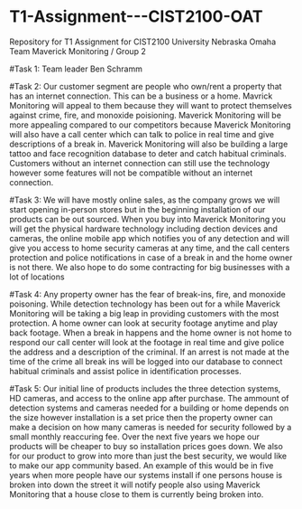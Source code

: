 # T1-Assignment---CIST2100-OAT
Repository for T1 Assignment for CIST2100 University Nebraska Omaha 
 Team Maverick Monitoring / Group 2
 
 #Task 1: Team leader Ben Schramm
 
 #Task 2: Our customer segment are people who own/rent a property that has an internet connection. This can be a business or a home. Mavrick Monitoring will appeal to them because they will want to protect themselves against crime, fire, and monoxide poisioning. Maverick Monitoring will be more appealing compared to our competitors because Maverick Monitoring will also have a call center which can talk to police in real time and give descriptions of a break in. Maverick Monitoring will also be building a large tattoo and face recognition database to deter and catch habitual criminals. Customers without an internet connection can still use the technology however some features will not be compatible without an internet connection. 
 
 #Task 3: We will have mostly online sales, as the company grows we will start opening in-person stores but in the beginning installation of our products can be out sourced. When you buy into Maverick Monitoring you will get the physical hardware technology including dection devices and cameras, the online mobile app which notifies you of any detection and will give you access to home security cameras at any time, and the call centers protection and police notifications in case of a break in and the home owner is not there. We also hope to do some contracting for big businesses with a lot of locations
 
 #Task 4: Any property owner has the fear of break-ins, fire, and monoxide poisoning. While detection technology has been out for a while Maverick Monitoring will be taking a big leap in providing customers with the most protection. A home owner can look at security footage anytime and play back footage. When a break in happens and the home owner is not home to respond our call center will look at the footage in real time and give police the address and a description of the criminal. If an arrest is not made at the time of the crime all break ins will be logged into our database to connect habitual criminals and assist police in identification processes. 
 
 #Task 5: Our initial line of products includes the three detection systems, HD cameras, and access to the online app after purchase. The ammount of detection systems and cameras needed for a building or home depends on the size however installation is a set price then the property owner can make a decision on how many cameras is needed for security followed by a small monthly reaccuring fee. Over the next five years we hope our products will be cheaper to buy so installation prices goes down. We also for our product to grow into more than just the best security, we would like to make our app community based. An example of this would be in five years when more people have our systems install if one persons house is broken into down the street it will notify people also using Maverick Monitoring that a house close to them is currently being broken into. 
